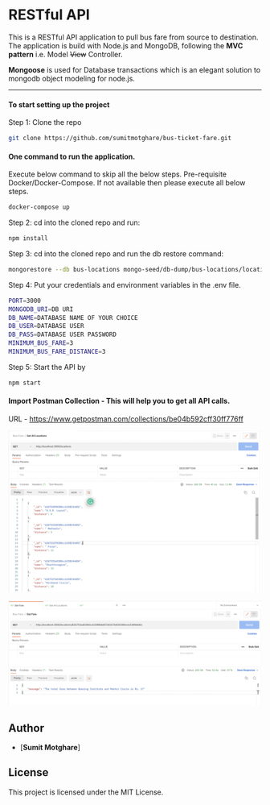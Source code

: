 # RESTful API

This is a RESTful API application to pull bus fare from source to destination. The application is build with Node.js and MongoDB, following the **MVC pattern** i.e. Model ~~View~~ Controller.

**Mongoose** is used for Database transactions which is an elegant solution to mongodb object modeling for node.js.

---

#### To start setting up the project

Step 1: Clone the repo

```bash
git clone https://github.com/sumitmotghare/bus-ticket-fare.git
```

#### One command to run the application.

Execute below command to skip all the below steps. Pre-requisite Docker/Docker-Compose. If not available then please execute all below steps.

```bash
docker-compose up
```

Step 2: cd into the cloned repo and run:

```bash
npm install
```

Step 3: cd into the cloned repo and run the db restore command:

```bash
mongorestore --db bus-locations mongo-seed/db-dump/bus-locations/locations.bson
```

Step 4: Put your credentials and environment variables in the .env file.

```bash
PORT=3000
MONGODB_URI=DB URI
DB_NAME=DATABASE NAME OF YOUR CHOICE
DB_USER=DATABASE USER
DB_PASS=DATABASE USER PASSWORD 
MINIMUM_BUS_FARE=3
MINIMUM_BUS_FARE_DISTANCE=3
```

Step 5: Start the API by

```bash
npm start
```

#### Import Postman Collection - This will help you to get all API calls.

URL - https://www.getpostman.com/collections/be04b592cff30ff776ff

![Get All Locations API Call](https://github.com/sumitmotghare/bus-ticket-fare/blob/main/images/get-all-locations.png?raw=true)

![Get Bus Fare API Call](https://github.com/sumitmotghare/bus-ticket-fare/blob/main/images/get-fare.png?raw=true)

## Author

- [**Sumit Motghare**]

## License

This project is licensed under the MIT License.
